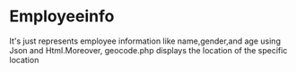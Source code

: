 # Employeeinfo
It's just represents employee information like name,gender,and age using Json and Html.Moreover, geocode.php displays the location of the specific location
